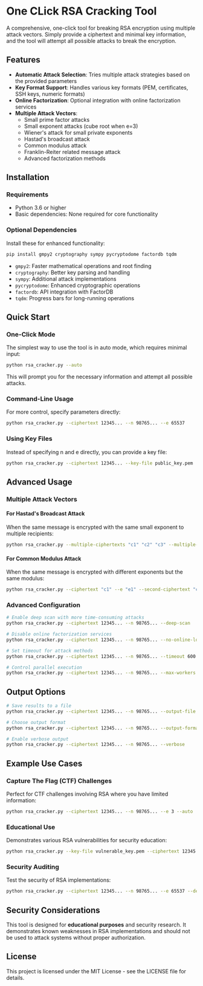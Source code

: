 # One CLick RSA Cracking Tool

A comprehensive, one-click tool for breaking RSA encryption using multiple attack vectors. Simply provide a ciphertext and minimal key information, and the tool will attempt all possible attacks to break the encryption.

## Features

- **Automatic Attack Selection**: Tries multiple attack strategies based on the provided parameters
- **Key Format Support**: Handles various key formats (PEM, certificates, SSH keys, numeric formats)
- **Online Factorization**: Optional integration with online factorization services
- **Multiple Attack Vectors**:
  - Small prime factor attacks
  - Small exponent attacks (cube root when e=3)
  - Wiener's attack for small private exponents
  - Hastad's broadcast attack
  - Common modulus attack
  - Franklin-Reiter related message attack
  - Advanced factorization methods

## Installation

### Requirements

- Python 3.6 or higher
- Basic dependencies: None required for core functionality

### Optional Dependencies

Install these for enhanced functionality:

```bash
pip install gmpy2 cryptography sympy pycryptodome factordb tqdm
```

- `gmpy2`: Faster mathematical operations and root finding
- `cryptography`: Better key parsing and handling
- `sympy`: Additional attack implementations
- `pycryptodome`: Enhanced cryptographic operations
- `factordb`: API integration with FactorDB
- `tqdm`: Progress bars for long-running operations

## Quick Start

### One-Click Mode

The simplest way to use the tool is in auto mode, which requires minimal input:

```bash
python rsa_cracker.py --auto
```

This will prompt you for the necessary information and attempt all possible attacks.

### Command-Line Usage

For more control, specify parameters directly:

```bash
python rsa_cracker.py --ciphertext 12345... --n 98765... --e 65537
```

### Using Key Files

Instead of specifying n and e directly, you can provide a key file:

```bash
python rsa_cracker.py --ciphertext 12345... --key-file public_key.pem
```

## Advanced Usage

### Multiple Attack Vectors

#### For Hastad's Broadcast Attack

When the same message is encrypted with the same small exponent to multiple recipients:

```bash
python rsa_cracker.py --multiple-ciphertexts "c1" "c2" "c3" --multiple-moduli "n1" "n2" "n3" --e 3
```

#### For Common Modulus Attack

When the same message is encrypted with different exponents but the same modulus:

```bash
python rsa_cracker.py --ciphertext "c1" --e "e1" --second-ciphertext "c2" --second-exponent "e2" --n "modulus"
```

### Advanced Configuration

```bash
# Enable deep scan with more time-consuming attacks
python rsa_cracker.py --ciphertext 12345... --n 98765... --deep-scan

# Disable online factorization services
python rsa_cracker.py --ciphertext 12345... --n 98765... --no-online-lookup

# Set timeout for attack methods
python rsa_cracker.py --ciphertext 12345... --n 98765... --timeout 600

# Control parallel execution
python rsa_cracker.py --ciphertext 12345... --n 98765... --max-workers 8
```

## Output Options

```bash
# Save results to a file
python rsa_cracker.py --ciphertext 12345... --n 98765... --output-file results.json

# Choose output format
python rsa_cracker.py --ciphertext 12345... --n 98765... --output-format text --output-file results.txt

# Enable verbose output
python rsa_cracker.py --ciphertext 12345... --n 98765... --verbose
```

## Example Use Cases

### Capture The Flag (CTF) Challenges

Perfect for CTF challenges involving RSA where you have limited information:

```bash
python rsa_cracker.py --ciphertext 12345... --n 98765... --e 3 --auto
```

### Educational Use

Demonstrates various RSA vulnerabilities for security education:

```bash
python rsa_cracker.py --key-file vulnerable_key.pem --ciphertext 12345... --verbose
```

### Security Auditing

Test the security of RSA implementations:

```bash
python rsa_cracker.py --ciphertext 12345... --n 98765... --e 65537 --deep-scan --output-file audit_report.json
```

## Security Considerations

This tool is designed for **educational purposes** and security research. It demonstrates known weaknesses in RSA implementations and should not be used to attack systems without proper authorization.

## License

This project is licensed under the MIT License - see the LICENSE file for details.
